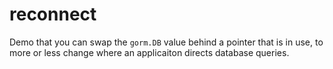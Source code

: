 # reconnect

Demo that you can swap the `gorm.DB` value behind a pointer that is in use, to more or less change where an applicaiton directs database queries.
